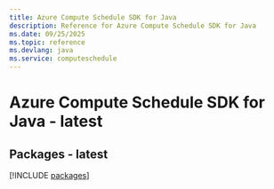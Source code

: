 ```yaml
---
title: Azure Compute Schedule SDK for Java
description: Reference for Azure Compute Schedule SDK for Java
ms.date: 09/25/2025
ms.topic: reference
ms.devlang: java
ms.service: computeschedule
---
```

# Azure Compute Schedule SDK for Java - latest
## Packages - latest
[!INCLUDE [packages](compute-schedule-index.md)]